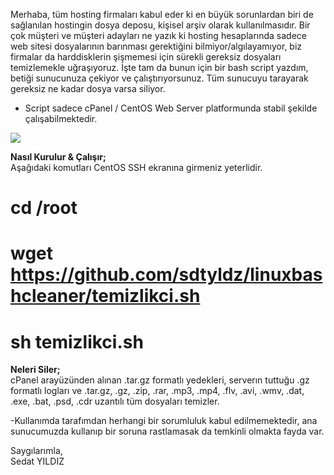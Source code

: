 Merhaba, tüm hosting firmaları kabul eder ki en büyük sorunlardan biri de sağlanılan hostingin dosya deposu, kişisel arşiv olarak kullanılmasıdır.
Bir çok müşteri ve müşteri adayları ne yazık ki hosting hesaplarında sadece web sitesi dosyalarının barınması gerektiğini bilmiyor/algılayamıyor, biz firmalar da harddisklerin şişmemesi için sürekli gereksiz dosyaları temizlemekle uğraşıyoruz.
İşte tam da bunun için bir bash script yazdım, betiği sunucunuza çekiyor ve çalıştırıyorsunuz. Tüm sunucuyu tarayarak gereksiz ne kadar dosya varsa siliyor.

- Script sadece cPanel / CentOS Web Server platformunda stabil şekilde çalışabilmektedir. 

<img src="http://image.prntscr.com/image/ad3a7597d5574059936033c486484b45.png">

<b>Nasıl Kurulur & Çalışır;</b><br>
Aşağıdaki komutları CentOS SSH ekranına girmeniz yeterlidir.

# cd /root <br>
# wget https://github.com/sdtyldz/linuxbashcleaner/temizlikci.sh <br>
# sh temizlikci.sh <br>

<b>Neleri Siler;</b><br>
cPanel arayüzünden alınan .tar.gz formatlı yedekleri, serverın tuttuğu .gz formatlı logları ve .tar.gz, .gz, .zip, .rar, .mp3, .mp4, .flv, .avi, .wmv, .dat, .exe, .bat, .psd, .cdr uzantılı tüm dosyaları temizler.

-Kullanımda tarafımdan herhangi bir sorumluluk kabul edilmemektedir, ana sunucumuzda kullanıp bir soruna rastlamasak da temkinli olmakta fayda var.

Saygılarımla,<br>
Sedat YILDIZ
